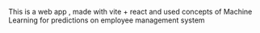 This is a web app , made with vite + react and used concepts of Machine Learning for predictions on employee management system
